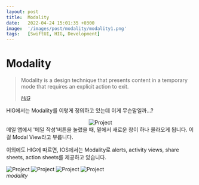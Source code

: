 ```yaml
---
layout: post
title:  Modality
date:   2022-04-24 15:01:35 +0300
image:  '/images/post/modality/modality1.png'
tags:   [SwiftUI, HIG, Development]
---
```

# Modality
> Modality is a design technique that presents content in a temporary mode that requires an explicit action to exit.
>
> <cite><a href="https://developer.apple.com/design/human-interface-guidelines/ios/app-architecture/modality/">HIG</a></cite>

HIG에서는 Modality를 이렇게 정의하고 있는데 이게 무슨말일까...?

<center><img src="/images/post/modality/modality2.PNG" alt="Project"></center>
메일 앱에서 '메일 작성'버튼을 눌렀을 때, 밑에서 새로운 창이 하나 올라오게 됩니다. 이걸 Modal View라고 부릅니다.

이외에도 HIG에 따르면, IOS에서는 Modality로 alerts, activity views, share sheets, action sheets를 제공하고 있습니다.
<div class="gallery-box">
  <div class="gallery4">
    <img src="/images/post/modality/modality_alerts.jpg" alt="Project">
	<img src="/images/post/modality/modality_activitySheets.jpg" alt="Project">
	<img src="/images/post/modality/modality_shareSheets.jpg" alt="Project">
	<img src="/images/post/modality/modality_actionSheets.jpg" alt="Project">
  </div>
  <em>modality</em>
</div>


